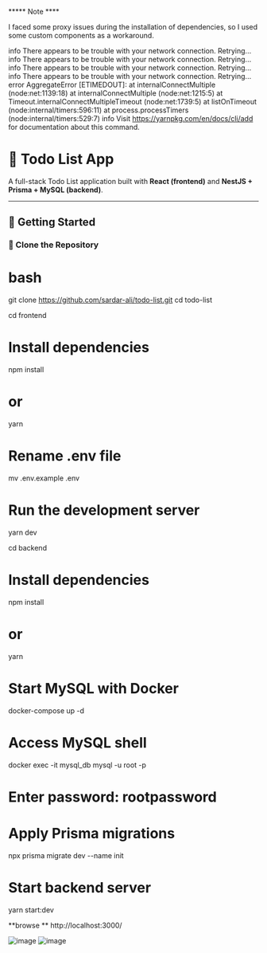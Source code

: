 ***** Note ****

I faced some proxy issues during the installation of dependencies, so I used some custom components as a workaround.

info There appears to be trouble with your network connection. Retrying...
info There appears to be trouble with your network connection. Retrying...
info There appears to be trouble with your network connection. Retrying...
info There appears to be trouble with your network connection. Retrying...
error AggregateError [ETIMEDOUT]: 
    at internalConnectMultiple (node:net:1139:18)
    at internalConnectMultiple (node:net:1215:5)
    at Timeout.internalConnectMultipleTimeout (node:net:1739:5)
    at listOnTimeout (node:internal/timers:596:11)
    at process.processTimers (node:internal/timers:529:7)
info Visit https://yarnpkg.com/en/docs/cli/add for documentation about this command.






# 📝 Todo List App

A full-stack Todo List application built with **React (frontend)** and **NestJS + Prisma + MySQL (backend)**.

---

## 🚀 Getting Started

### 🧰 Clone the Repository

# bash
git clone https://github.com/sardar-ali/todo-list.git
cd todo-list


cd frontend

# **Install dependencies**
npm install
# or
yarn

# Rename .env file
mv .env.example .env

# Run the development server
yarn dev


cd backend

# Install dependencies
npm install
# or
yarn

# Start MySQL with Docker
docker-compose up -d

# Access MySQL shell
docker exec -it mysql_db mysql -u root -p
# Enter password: rootpassword

# Apply Prisma migrations
npx prisma migrate dev --name init

# Start backend server
yarn start:dev

**browse **
http://localhost:3000/

![image](https://github.com/user-attachments/assets/b9591c16-5bda-46ef-bf3f-2c0c30f3f4ce)
![image](https://github.com/user-attachments/assets/37fbbfe0-4afd-40d9-bdb4-2ffbc577b7e4)

